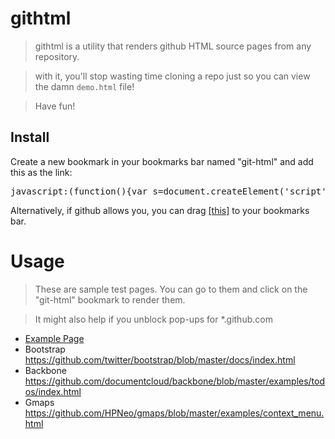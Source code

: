 githtml
===========
> githtml is a utility that renders github HTML source pages from any repository.

> with it, you'll stop wasting time cloning a repo just so you can view the damn `demo.html` file!

> Have fun!

Install
-------
Create a new bookmark in your bookmarks bar named "git-html" and add this as the link:
<pre>
javascript:(function(){var s=document.createElement('script');s.src='https://raw.github.com/ryt/githtml/master/githtml.min.js';document.body.appendChild(s);})();
</pre>

Alternatively, if github allows you, you can drag 
<a href="javascript:(function(){var s=document.createElement('script');s.src='https://raw.github.com/ryt/githtml/master/githtml.min.js';document.body.appendChild(s);})();" title="git-html">[this]</a> to your bookmarks bar.

Usage
=====
> These are sample test pages. You can go to them and click on the "git-html" bookmark to render them. 

> It might also help if you unblock pop-ups for *.github.com

* <a href="https://github.com/ryt/githtml/blob/master/example.html">Example Page</a>
* Bootstrap <a href="https://github.com/twitter/bootstrap/blob/master/docs/index.html">https://github.com/twitter/bootstrap/blob/master/docs/index.html</a>
* Backbone <a href="https://github.com/documentcloud/backbone/blob/master/examples/todos/index.html">https://github.com/documentcloud/backbone/blob/master/examples/todos/index.html</a>
* Gmaps <a href="https://github.com/HPNeo/gmaps/blob/master/examples/context_menu.html">https://github.com/HPNeo/gmaps/blob/master/examples/context_menu.html</a>